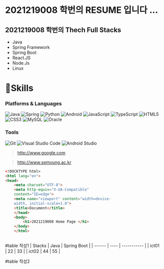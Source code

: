 

# 2021219008 학번의 RESUME 입니다 ...

## 2021219008 학번의 Thech Full Stacks 
- Java
- Spring Framework
- Spring Boot
- React.JS
- Node.Js
- Linux

# 💪Skills
### Platforms & Languages
![Java](https://img.shields.io/badge/Java-007396.svg?&style=for-the-badge&logo=Java&logoColor=white) ![Spring](https://img.shields.io/badge/Spring-6DB33F.svg?&style=for-the-badge&logo=Spring&logoColor=white) ![Python](https://img.shields.io/badge/Python-3776AB.svg?&style=for-the-badge&logo=Python&logoColor=white) ![Android](https://img.shields.io/badge/Android-3DDC84.svg?&style=for-the-badge&logo=Android&logoColor=white) ![JavaScript](https://img.shields.io/badge/JavaScript-F7DF1E.svg?&style=for-the-badge&logo=JavaScript&logoColor=white)
![TypeScript](https://img.shields.io/badge/TypeScript-3178C6.svg?&style=for-the-badge&logo=TypeScript&logoColor=white) ![HTML5](https://img.shields.io/badge/HTML5-E34F26.svg?&style=for-the-badge&logo=HTML5&logoColor=white) ![CSS3](https://img.shields.io/badge/CSS3-1572B6.svg?&style=for-the-badge&logo=CSS3&logoColor=white) ![MySQL](https://img.shields.io/badge/MySQL-4479A1.svg?&style=for-the-badge&logo=MySQL&logoColor=white) ![Oracle](https://img.shields.io/badge/Oracle-F80000.svg?&style=for-the-badge&logo=Oracle&logoColor=white)

### Tools
![Git](https://img.shields.io/badge/Git-F05032.svg?&style=for-the-badge&logo=Git&logoColor=white) ![Visual Studio Code](https://img.shields.io/badge/Visual%20Studio%20Code-007ACC.svg?&style=for-the-badge&logo=Visual%20Studio%20Code&logoColor=white) ![Android Studio](https://img.shields.io/badge/Android%20Studio-3DDC84.svg?&style=for-the-badge&logo=Android%20Studio&logoColor=white)



>http://www.google.com


>http://www.semyung.ac.kr



```html
<!DOCKTYPE html>
<html lang="en">
<head>
    <meta charset="UTF-8">
    <meta http-equiv="X-UA-Compatible"
    content="IE=edge">
    <meta name="viewport" content="width=device-
    width, initial-scale=1.0">
    <title>Document</title>
    </head>
    <body>
        <h1>2021219008 Home Page </h1>
    </body>
    </html>
    
```


#table 작성1
| Stacks | Java | Spring Boot |
| ------ | ---- | ----------- |
| ict01  | 22   | 33          |
| ict02  | 44   | 55          |


#table 작성2